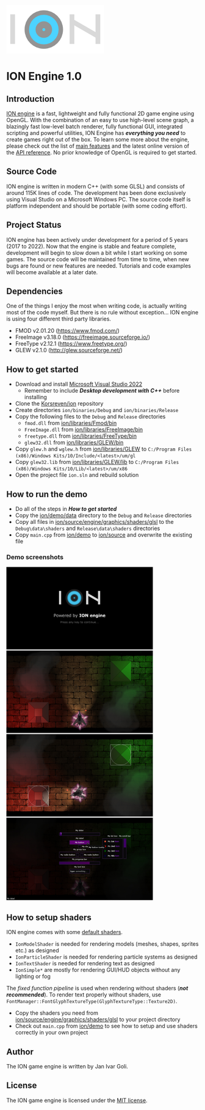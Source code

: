 ![logo](docs/logo.png?raw=true)

# ION Engine 1.0

## Introduction
[ION engine](https://github.com/Korsreven/ion) is a fast, lightweight and fully functional 2D game engine using OpenGL. With the combination of an easy to use high-level scene graph, a blazingly fast low-level batch renderer, fully functional GUI, integrated scripting and powerful utilities, ION Engine has ***everything you need*** to create games right out of the box. To learn some more about the engine, please check out the list of [main features](FEATURES.md) and the latest online version of the [API reference](https://korsreven.github.io/). No prior knowledge of OpenGL is required to get started.

## Source Code
ION engine is written in modern C++ (with some GLSL) and consists of around 115K lines of code. The development has been done exclusively using Visual Studio on a Microsoft Windows PC. The source code itself is platform independent and should be portable (with some coding effort).

## Project Status
ION engine has been actively under development for a period of 5 years (2017 to 2022). Now that the engine is stable and feature complete, development will begin to slow down a bit while I start working on some games. The source code will be maintained from time to time, when new bugs are found or new features are needed. Tutorials and code examples will become available at a later date.

## Dependencies
One of the things I enjoy the most when writing code, is actually writing most of the code myself. But there is no rule without exception... ION engine is using four different third party libraries.
* FMOD v2.01.20 (https://www.fmod.com/)
* FreeImage v3.18.0 (https://freeimage.sourceforge.io/)
* FreeType v2.12.1 (https://www.freetype.org/)
* GLEW v2.1.0 (http://glew.sourceforge.net/)

## How to get started
* Download and install [Microsoft Visual Studio 2022](https://visualstudio.microsoft.com/vs/community/)
    * Remember to include ***Desktop development with C++*** before installing
* Clone the [Korsreven/ion](https://github.com/Korsreven/ion) repository
* Create directories `ion/binaries/Debug` and `ion/binaries/Release`
* Copy the following files to the `Debug` and `Release` directories
    * `fmod.dll` from [ion/libraries/Fmod/bin](libraries/Fmod/bin)
    * `FreeImage.dll` from [ion/libraries/FreeImage/bin](libraries/FreeImage/bin)
    * `freetype.dll` from [ion/libraries/FreeType/bin](libraries/FreeType/bin)
    * `glew32.dll` from [ion/libraries/GLEW/bin](libraries/GLEW/bin)
* Copy `glew.h` and `wglew.h` from [ion/libraries/GLEW](libraries/GLEW) to `C:/Program Files (x86)/Windows Kits/10/Include/<latest>/um/gl`
* Copy `glew32.lib` from [ion/libraries/GLEW/lib](libraries/GLEW/lib) to `C:/Program Files (x86)/Windows Kits/10/Lib/<latest>/um/x86`
* Open the project file `ion.sln` and rebuild solution

## How to run the demo
* Do all of the steps in ***How to get started***
* Copy the [ion/demo/data](demo/data) directory to the `Debug` and `Release` directories
* Copy all files in [ion/source/engine/graphics/shaders/glsl](source/engine/graphics/shaders/glsl) to the `Debug\data\shaders` and `Release\data\shaders` directories
* Copy `main.cpp` from [ion/demo](demo) to [ion/source](source) and overwrite the existing file

### Demo screenshots
<p float="left">
    <a href="demo/screenshots/splash_screen.jpg"><img src="demo/screenshots/splash_screen.jpg" width="384px" /></a>
    <a href="demo/screenshots/demo_screen.jpg"><img src="demo/screenshots/demo_screen.jpg" width="384px" /></a>
    <a href="demo/screenshots/demo_screen_bounds.jpg"><img src="demo/screenshots/demo_screen_bounds.jpg" width="384px" /></a>
    <a href="demo/screenshots/gui_screen.jpg"><img src="demo/screenshots/gui_screen.jpg" width="384px" /></a>
</p>

## How to setup shaders
ION engine comes with some [default shaders](source/engine/graphics/shaders/glsl).
* `IonModelShader` is needed for rendering models (meshes, shapes, sprites etc.) as designed
* `IonParticleShader` is needed for rendering particle systems as designed
* `IonTextShader` is needed for rendering text as designed
* `IonSimple*` are mostly for rendering GUI/HUD objects without any lighting or fog

The *fixed function pipeline* is used when rendering without shaders (***not recommended***). To render text properly without shaders, use `FontManager::FontGlyphTextureType(GlyphTextureType::Texture2D)`.
* Copy the shaders you need from [ion/source/engine/graphics/shaders/glsl](source/engine/graphics/shaders/glsl) to your project directory
* Check out `main.cpp` from [ion/demo](demo) to see how to setup and use shaders correctly in your own project

## Author
The ION game engine is written by Jan Ivar Goli.

## License
The ION game engine is licensed under the [MIT license](https://opensource.org/licenses/MIT/).